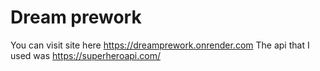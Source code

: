 # Dream prework 
You can visit site here https://dreamprework.onrender.com
The api that I used was https://superheroapi.com/ 
